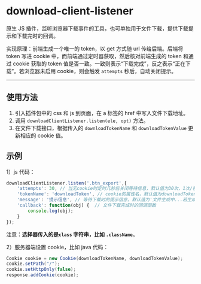 # download-client-listener

原生 JS 插件，监听浏览器下载事件的工具，也可单独用于文件下载，提供下载提示和下载完时的回调。

实现原理：前端生成一个唯一的 token，以 get 方式随 url 传给后端。后端将 token 写进 cookie 中，而前端通过定时器获取，然后核对前端生成的 token 和通过 cookie 获取的 token 值是否一致。一致则表示“下载完成”，反之表示“正在下载”。若浏览器未启用 cookie，则会触发 `attempts` 秒后，自动关闭提示。

***

## 使用方法

1. 引入插件包中的 css 和 js 到页面，在 a 标签的 href 中写入文件下载地址。
2. 调用 `downloadClientListener.listen(ele, opt)` 方法。
3. 在文件下载接口，根据传入的 `downloadTokenName` 和 `downloadTokenValue` 更新相应的 cookie 值。

## 示例

1）js 代码：

```javascript
downloadClientListener.listen('.btn_export',{
    'attempts': 30, // 当无cookie时定时几秒后关闭等待信息，默认值为30次，1次/秒
    'tokenName': 'downloadToken', // cookie的属性名，默认值为downloadToken
    'message': '提示信息', // 等待下载时的提示信息，默认值为'文件生成中...若生成时间过长，可稍后回来查看'
    'callback': function(obj) {  // 文件下载完成时的回调函数
        console.log(obj);
    }
});
```

注意：**选择器传入的是`class` 字符串，比如 `.className`**。

2）服务器端设置 cookie，比如 java 代码：

```java
Cookie cookie = new Cookie(downloadTokenName, downloadTokenValue);
cookie.setPath("/");
cookie.setHttpOnly(false);
response.addCookie(cookie);
```
